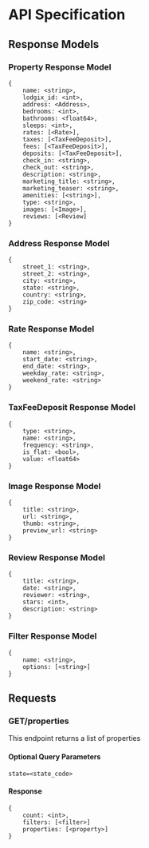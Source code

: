 # API Specification

## Response Models

### Property Response Model
```
{  
    name: <string>,
    lodgix_id: <int>,
    address: <Address>,
    bedrooms: <int>,
    bathrooms: <float64>,
    sleeps: <int>,
    rates: [<Rate>],
    taxes: [<TaxFeeDeposit>],
    fees: [<TaxFeeDeposit>],
    deposits: [<TaxFeeDeposit>],
    check_in: <string>,
    check_out: <string>,
    description: <string>,
    marketing_title: <string>,
    marketing_teaser: <string>,
    amenities: [<string>],
    type: <string>,
    images: [<Image>],
    reviews: [<Review]
}
```

### Address Response Model

```
{
    street_1: <string>,
    street_2: <string>,
    city: <string>,
    state: <string>,
    country: <string>,
    zip_code: <string>
}
```

### Rate Response Model

```
{
    name: <string>,
    start_date: <string>,
    end_date: <string>,
    weekday_rate: <string>,
    weekend_rate: <string>
}
```

### TaxFeeDeposit Response Model

```
{
    type: <string>,
    name: <string>,
    frequency: <string>,
    is_flat: <bool>,
    value: <float64>
}
```

### Image Response Model

```
{
    title: <string>,
    url: <string>,
    thumb: <string>,
    preview_url: <string>
}
```


### Review Response Model

```
{
    title: <string>,
    date: <string>,
    reviewer: <string>,
    stars: <int>,
    description: <string>
}
```

### Filter Response Model
```
{  
    name: <string>,
    options: [<string>]
}
```

## Requests

### GET/properties

This endpoint returns a list of properties

#### Optional Query Parameters

```
state=<state_code>
```

#### Response

```
{  
    count: <int>,
    filters: [<filter>]
    properties: [<property>]
}
```
